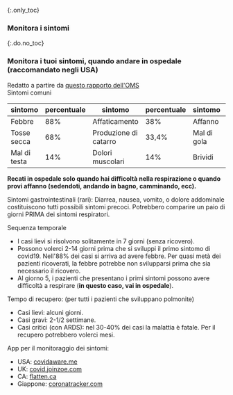 {:.only_toc}
### Monitora i sintomi

{:.do.no_toc}
### Monitora i tuoi sintomi, quando andare in ospedale (raccomandato negli USA)

Redatto a partire da [questo rapporto dell'OMS](https://www.who.int/docs/default-source/coronaviruse/who-china-joint-mission-on-covid-19-final-report.pdf)   
Sintomi comuni

<div class="table-wrap" markdown="1">

| sintomo   | percentuale | sintomo         | percentuale | sintomo               | percentuale |
| ----------| ---------- | ----------------| ---------- | --------------------  | ---------- |
| Febbre     | 88%        |Affaticamento          |38%         |Affanno    |18%         |
| Tosse secca |68%         |Produzione di catarro|33,4%       |Mal di gola            |14%         |
|Mal di testa  |14%         |Dolori muscolari     |14%         |Brividi                 |11%         |

</div>

**Recati in ospedale solo quando hai difficoltà nella respirazione o quando provi affanno (sedendoti, andando in bagno, camminando, ecc).**

Sintomi gastrointestinali (rari): 
Diarrea, nausea, vomito, o dolore addominale costituiscono tutti possibili sintomi precoci. Potrebbero comparire un paio di giorni PRIMA dei sintomi respiratori. 

Sequenza temporale  
-  I casi lievi si risolvono solitamente in 7 giorni (senza ricovero). 
-  Possono volerci 2-14 giorni prima che si sviluppi il primo sintomo di covid19. Nell'88% dei casi si arriva ad avere febbre. 
Per quasi metà dei pazienti ricoverati, la febbre potrebbe non  svilupparsi prima che sia necessario il ricovero. 
-  Al giorno 5, i pazienti che presentano i primi sintomi possono avere difficoltà a respirare (**in questo caso, vai in ospedale**). 

Tempo di recupero: (per tutti i pazienti che sviluppano polmonite) 
-  Casi lievi: alcuni giorni.     
-  Casi gravi: 2-1/2 settimane.  
-  Casi critici (con ARDS): nel 30-40% dei casi la malattia è fatale. Per il recupero potrebbero volerci mesi. 

App per il monitoraggio dei sintomi:
-  USA: [covidaware.me](https://covidaware.me/)
-  UK: [covid.joinzoe.com](https://covid.joinzoe.com)
-  CA: [flatten.ca](https://flatten.ca/) 
-  Giappone: [coronatracker.com](https://www.coronatracker.com/)   
